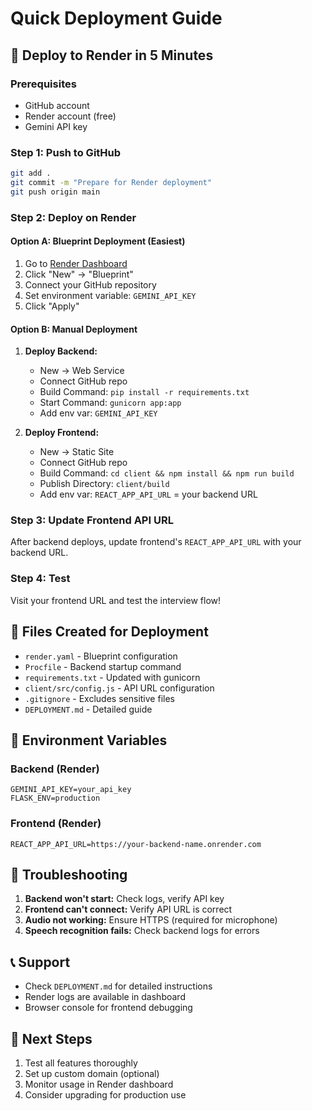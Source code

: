 # Quick Deployment Guide

## 🚀 Deploy to Render in 5 Minutes

### Prerequisites
- GitHub account
- Render account (free)
- Gemini API key

### Step 1: Push to GitHub
```bash
git add .
git commit -m "Prepare for Render deployment"
git push origin main
```

### Step 2: Deploy on Render

#### Option A: Blueprint Deployment (Easiest)
1. Go to [Render Dashboard](https://dashboard.render.com)
2. Click "New" → "Blueprint"
3. Connect your GitHub repository
4. Set environment variable: `GEMINI_API_KEY`
5. Click "Apply"

#### Option B: Manual Deployment
1. **Deploy Backend:**
   - New → Web Service
   - Connect GitHub repo
   - Build Command: `pip install -r requirements.txt`
   - Start Command: `gunicorn app:app`
   - Add env var: `GEMINI_API_KEY`

2. **Deploy Frontend:**
   - New → Static Site
   - Connect GitHub repo
   - Build Command: `cd client && npm install && npm run build`
   - Publish Directory: `client/build`
   - Add env var: `REACT_APP_API_URL` = your backend URL

### Step 3: Update Frontend API URL
After backend deploys, update frontend's `REACT_APP_API_URL` with your backend URL.

### Step 4: Test
Visit your frontend URL and test the interview flow!

## 📁 Files Created for Deployment

- `render.yaml` - Blueprint configuration
- `Procfile` - Backend startup command
- `requirements.txt` - Updated with gunicorn
- `client/src/config.js` - API URL configuration
- `.gitignore` - Excludes sensitive files
- `DEPLOYMENT.md` - Detailed guide

## 🔧 Environment Variables

### Backend (Render)
```
GEMINI_API_KEY=your_api_key
FLASK_ENV=production
```

### Frontend (Render)
```
REACT_APP_API_URL=https://your-backend-name.onrender.com
```

## 🐛 Troubleshooting

1. **Backend won't start:** Check logs, verify API key
2. **Frontend can't connect:** Verify API URL is correct
3. **Audio not working:** Ensure HTTPS (required for microphone)
4. **Speech recognition fails:** Check backend logs for errors

## 📞 Support

- Check `DEPLOYMENT.md` for detailed instructions
- Render logs are available in dashboard
- Browser console for frontend debugging

## 🎯 Next Steps

1. Test all features thoroughly
2. Set up custom domain (optional)
3. Monitor usage in Render dashboard
4. Consider upgrading for production use 